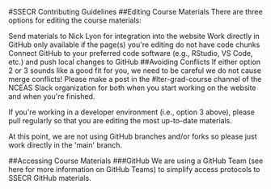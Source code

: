 #SSECR Contributing Guidelines
##Editing Course Materials
There are three options for editing the course materials:

Send materials to Nick Lyon for integration into the website
Work directly in GitHub
only available if the page(s) you're editing do not have code chunks
Connect GitHub to your preferred code software (e.g., RStudio, VS Code, etc.) and push local changes to GitHub
##Avoiding Conflicts
If either option 2 or 3 sounds like a good fit for you, we need to be careful we do not cause merge conflicts! Please make a post in the #lter-grad-course channel of the NCEAS Slack organization for both when you start working on the website and when you're finished.

If you're working in a developer environment (i.e., option 3 above), please pull regularly so that you are editing the most up-to-date materials.

At this point, we are not using GitHub branches and/or forks so please just work directly in the 'main' branch.

##Accessing Course Materials
###GitHub
We are using a GitHub Team (see here for more information on GitHub Teams) to simplify access protocols to SSECR GitHub materials.

